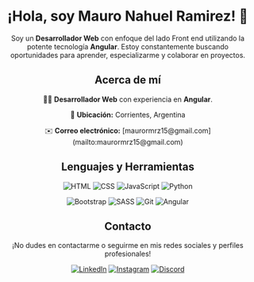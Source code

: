 <div align="center">
  <h1>¡Hola, soy Mauro Nahuel Ramirez! 👋</h1>
  <p>Soy un <strong>Desarrollador Web</strong> con enfoque del lado Front end utilizando la potente tecnología <strong>Angular</strong>. Estoy constantemente buscando oportunidades para aprender, especializarme y colaborar en proyectos.</p>
</div>

<div align="center">
  <h2>Acerca de mí</h2>
  <p>👨‍💻 <strong>Desarrollador Web</strong> con experiencia en <strong>Angular</strong>.</p>
  <p>📍 <strong>Ubicación:</strong> Corrientes, Argentina</p>
  <p>✉️ <strong>Correo electrónico:</strong> [maurormrz15@gmail.com](mailto:maurormrz15@gmail.com)</p>
</div>

<div align="center">
  <h2>Lenguajes y Herramientas</h2>
  <p><img src="https://img.shields.io/badge/HTML-ff5722?style=for-the-badge&logo=html5&logoColor=white" alt="HTML">
  <img src="https://img.shields.io/badge/CSS-2196f3?style=for-the-badge&logo=css3&logoColor=white" alt="CSS">
  <img src="https://img.shields.io/badge/JavaScript-f7df1e?style=for-the-badge&logo=javascript&logoColor=black" alt="JavaScript">
  <img src="https://img.shields.io/badge/Python-3776ab?style=for-the-badge&logo=python&logoColor=white" alt="Python"></p>
  <p><img src="https://img.shields.io/badge/Bootstrap-7952b3?style=for-the-badge&logo=bootstrap&logoColor=white" alt="Bootstrap">
  <img src="https://img.shields.io/badge/SASS-cc6699?style=for-the-badge&logo=sass&logoColor=white" alt="SASS">
  <img src="https://img.shields.io/badge/Git-f05032?style=for-the-badge&logo=git&logoColor=white" alt="Git">
  <img src="https://img.shields.io/badge/Angular-dd0031?style=for-the-badge&logo=angular&logoColor=white" alt="Angular"></p>
</div>

<div align="center">
  <h2>Contacto</h2>
  <p>¡No dudes en contactarme o seguirme en mis redes sociales y perfiles profesionales!</p>
  <a href="https://www.linkedin.com/in/tunombredeusuario/"><img src="https://img.shields.io/badge/LinkedIn-0a66c2?style=for-the-badge&logo=linkedin&logoColor=white" alt="LinkedIn"></a>
  <a href="https://www.instagram.com/tunombredeusuario/"><img src="https://img.shields.io/badge/Instagram-e4405f?style=for-the-badge&logo=instagram&logoColor=white" alt="Instagram"></a>
  <a href="https://discordapp.com/users/tunombredeusuario"><img src="https://img.shields.io/badge/Discord-7289da?style=for-the-badge&logo=discord&logoColor=white" alt="Discord"></a>
</div>
